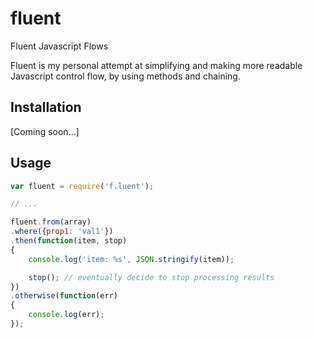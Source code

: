 # fluent
Fluent Javascript Flows

Fluent is my personal attempt at simplifying and making more readable Javascript control flow, by using methods and chaining.


## Installation
[Coming soon...]


## Usage
``` js
var fluent = require('f.luent');

// ...

fluent.from(array)
.where({prop1: 'val1'})
.then(function(item, stop)
{
    console.log('item: %s', JSON.stringify(item));

    stop(); // eventually decide to stop processing results
})
.otherwise(function(err)
{
    console.log(err);
});

```
